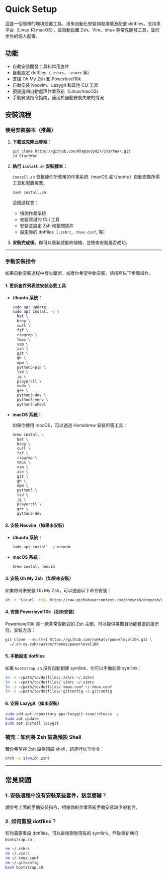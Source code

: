 # Quick Setup

這是一個簡單的環境設置工具，用來自動化安裝開發環境及配置 dotfiles。支持多平台（Linux 和 macOS），並自動設置 Zsh、Vim、tmux 等常見開發工具，並同步你的個人配置。

## 功能

- 自動安裝開發工具和常用套件
- 自動設定 dotfiles（`.zshrc`、`.vimrc` 等）
- 支援 Oh My Zsh 和 Powerlevel10k
- 自動安裝 Neovim、Lazygit 和其他 CLI 工具
- 預設選項自動處理作業系統（Linux/macOS）
- 手動安裝指令指南，適用於自動安裝失敗的情況

## 安裝流程

### 使用安裝腳本（推薦）

1. **下載或克隆此專案：**

   ```bash
   git clone https://github.com/Rhapsody027/StartWar.git
   cd StartWar
   ```

2. **執行 `install.sh` 安裝腳本：**

   `install.sh` 會根據你所使用的作業系統（macOS 或 Ubuntu）自動安裝所需工具和配置檔案。

   ```bash
   bash install.sh
   ```

   這個過程會：
   - 偵測作業系統
   - 安裝常用的 CLI 工具
   - 安裝並設定 Zsh 和相關插件
   - 設定你的 dotfiles（`.zshrc`, `.tmux.conf`, 等）
   
3. **安裝完成後**，你可以重新啟動終端機，並檢查安裝是否成功。

---

### 手動安裝指令

如果自動安裝過程中發生錯誤，或者你希望手動安裝，請按照以下步驟操作。

#### 1. 更新套件列表並安裝必要工具

- **Ubuntu 系統：**

   ```bash
   sudo apt update
   sudo apt install -y \
     bat \
     btop \
     curl \
     fzf \
     ripgrep \
     tmux \
     vim \
     zsh \
     git \
     gh \
     npm \
     python3-pip \
     lsd \
     jq \
     playerctl \
     sudo \
     g++ \
     python3-dev \
     python3-venv \
     python3-wheel
   ```

- **macOS 系統：**

   如果你使用 macOS，可以透過 Homebrew 安裝所需工具：

   ```bash
   brew install \
     bat \
     btop \
     curl \
     fzf \
     ripgrep \
     tmux \
     vim \
     zsh \
     git \
     gh \
     npm \
     python3 \
     lsd \
     jq \
     playerctl \
     g++ \
     python3-dev
   ```

#### 2. 安裝 Neovim（如果未安裝）

- **Ubuntu 系統：**

   ```bash
   sudo apt install -y neovim
   ```

- **macOS 系統：**

   ```bash
   brew install neovim
   ```

#### 3. 安裝 Oh My Zsh（如果未安裝）

如果你尚未安裝 Oh My Zsh，可以透過以下命令安裝：

```bash
sh -c "$(curl -fsSL https://raw.githubusercontent.com/ohmyzsh/ohmyzsh/master/tools/install.sh)"
```

#### 4. 安裝 Powerlevel10k（如未安裝）

Powerlevel10k 是一款非常受歡迎的 Zsh 主題，可以提供美觀且功能豐富的提示符。安裝方法：

```bash
git clone --depth=1 https://github.com/romkatv/powerlevel10k.git \
  ~/.oh-my-zsh/custom/themes/powerlevel10k
```

#### 5. 手動設定 dotfiles

如果 `bootstrap.sh` 沒有自動創建 symlink，你可以手動創建 symlink：

```bash
ln -s ~/path/to/dotfiles/.zshrc ~/.zshrc
ln -s ~/path/to/dotfiles/.vimrc ~/.vimrc
ln -s ~/path/to/dotfiles/.tmux.conf ~/.tmux.conf
ln -s ~/path/to/dotfiles/.gitconfig ~/.gitconfig
```

#### 6. 安裝 Lazygit（如未安裝）

```bash
sudo add-apt-repository ppa:lazygit-team/release -y
sudo apt update
sudo apt install lazygit
```

### 補充：如何將 Zsh 設為預設 Shell

若你希望將 Zsh 設為預設 shell，請運行以下命令：

```bash
chsh -s $(which zsh)
```

---

## 常見問題

### 1. 安裝過程中沒有安裝某些套件，該怎麼辦？

請參考上面的手動安裝指令，根據你的作業系統手動安裝缺少的套件。

### 2. 如何重設 dotfiles？

若你需要重設 dotfiles，可以直接刪除現有的 symlink，然後重新執行 `bootstrap.sh`：

```bash
rm ~/.zshrc
rm ~/.vimrc
rm ~/.tmux.conf
rm ~/.gitconfig
bash bootstrap.sh
```
